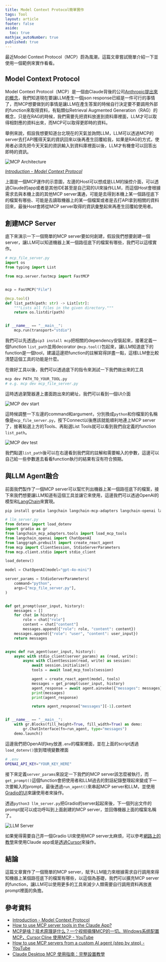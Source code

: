 ```yaml
---
title: Model Context Protocol簡單實作
tags: Tool
layout: article
footer: false
aside:
  toc: true
mathjax_autoNumber: true
published: true
---
```


最近Model Context Protocol（MCP）蔚為風潮，這篇文章嘗試簡單介紹一下並使用一個範例來實作看看。

<!--more-->

## Model Context Protocol

Model Context Protocol（MCP）是一個由Claude背後的公司[Anthropic提出來的概念](https://www.anthropic.com/news/model-context-protocol)，我們知道現在要讓LLM產生一個json response已經是一件可行的事情了，而MCP想要做到的事情是讓LLM在產生答案的時候自行決定要不要調用外部的function來取得資料，有點類似Retrieval Augmented Generation（RAG）的概念，只是在RAG的時候，我們需要先把資料放進到資料庫裡面，LLM才可以取得相對應的資料出來，而MCP可以取得更即時的資料。

舉例來說，假設我想要知道台北現在的天氣並詢問LLM，LLM可以透過MCP的server去打API獲得天氣的資訊回來以後再產生回覆給我，如果是RAG的方式，使用者必須先把今天天氣的資訊輸入到資料庫裡面以後，LLM才有機會可以回答出即時的資訊。

![MCP Architecture](./mcp_architecture.png)

*[Introduction - Model Context Protocol](https://modelcontextprotocol.io/introduction)*

上圖是一個MCP運作的示意圖，左邊的Host可以想成是LLM的操控介面，可以透過Claude的app或者是其他IDE甚至是自己寫的UI來操作LLM，而這個Host會根據需求去與本機上面的其他MCP server溝通，可能是去得到本機上某一個路徑底下的檔案有哪些、可能是去讀取機器上的某一個檔案或者是去打API拿到相關的資料回來，最後Host會將從MCP server取得的資訊彙整起來再產生回覆給使用者。

## 創建MCP Server

底下來演示一下一個簡單的MCP server要如何創建，假設我們想要創建一個server，讓LLM可以知道機器上某一個路徑底下的檔案有哪些，我們可以這樣實作。

```python
# mcp_file_server.py
import os
from typing import List

from mcp.server.fastmcp import FastMCP


mcp = FastMCP("File")

@mcp.tool()
def list_path(path: str) -> List[str]:
    """Lists all files in the given directory."""
    return os.listdir(path)


if __name__ == "__main__":
    mcp.run(transport="stdio")
```

我們可以先透過`pip3 install mcp`把相關的dependency安裝起來，接著定義一個function `list_path`並用decorator `@mcp.tool()`包起來，讓LLM知道底下的function是一個tool，建議這邊把function的註解寫得詳盡一點，這樣LLM會比較清楚這個工具的功能是什麼。

在做好工具以後，我們可以透過底下的指令來測試一下我們做出來的工具

```bash
mcp dev PATH_TO_YOUR_TOOL.py
# e.g. mcp dev mcp_file_server.py
```

這時透過瀏覽器連上畫面跑出來的網址，我們可以看到一個UI介面

![MCP dev start](./mcp_dev_start.png)

這時候調整一下左邊的command和argument，分別換成`python`和你檔案的名稱像是`mcp_file_server.py`，按下Connect以後應該就能順利地連上MCP server了，接著點選上方的Tools、再點選List Tools就可以看到我們自定義的function `list_path`。

![MCP dev test](./mcp_dev_test.png)

我們點選`list_path`後可以在右邊看到我們寫的註解和需要輸入的參數，這邊可以自己給一些參數進去看看function執行的結果有沒有符合預期。

## 與LLM Agent融合

前面我們製作了一個MCP server可以幫忙列出機器上某一個路徑底下的檔案，接下來我們想要讓LLM知道有這個工具並讓它來使用，這邊我們可以透過OpenAI的模型和[LangChain](https://www.langchain.com/)來實現。

```bash
pip install gradio langchain langchain-mcp-adapters langchain-openai langgraph
```

```python
# llm_server.py
from dotenv import load_dotenv
import gradio as gr
from langchain_mcp_adapters.tools import load_mcp_tools
from langchain_openai import ChatOpenAI
from langgraph.prebuilt import create_react_agent
from mcp import ClientSession, StdioServerParameters
from mcp.client.stdio import stdio_client

load_dotenv()

model = ChatOpenAI(model="gpt-4o-mini")

server_params = StdioServerParameters(
    command="python",
    args=["mcp_file_server.py"],
)


def get_prompt(user_input, history):
    messages = []
    for chat in history:
        role = chat["role"]
        content = chat["content"]
        messages.append({"role": role, "content": content})
    messages.append({"role": "user", "content": user_input})
    return messages


async def run_agent(user_input, history):
    async with stdio_client(server_params) as (read, write):
        async with ClientSession(read, write) as session:
            await session.initialize()
            tools = await load_mcp_tools(session)

            agent = create_react_agent(model, tools)
            messages = get_prompt(user_input, history)
            agent_response = await agent.ainvoke({"messages": messages})
            print(messages)
            print(agent_response)

            return agent_response["messages"][-1].content


if __name__ == "__main__":
    with gr.Blocks(fill_height=True, fill_width=True) as demo:
        gr.ChatInterface(fn=run_agent, type="messages")
    demo.launch()
```

這邊我們把OpenAI的key放進`.env`的檔案裡面，並在上面的script透過`load_dotenv()`放到環境變數裡面

```bash
# .env
OPENAI_API_KEY="YOUR_KEY_HERE"
```

接下來定義`server_params`來設定一下我們的MCP server該怎麼被執行，而`get_prompt()`這個function會把使用者和LLM過去的對話紀錄整理起來變成下一次要輸入的prompt，最後透過`run_agent()`來串起MCP server和LLM，並使用[Gradio的UI](https://wjohn1483.github.io/2025/02/22/gradio-introduction/)來讓使用者來操作。

透過`python3 llm_server.py`把Gradio的server起起來後，下一個列出文件的prompt就可以成功呼叫到上面創建的MCP server，並回傳機器上面的檔案名稱了。

![LLM Server](./llm_server.png)

如果覺得需要自己弄一個Gradio UI來使用MCP server太麻煩，可以參考[網路上的教學](https://www.linkedin.com/pulse/how-use-mcp-server-tools-claude-app-mariusz-misiek-aszxe/)來使用Claude app或是[透過Cursor](https://www.youtube.com/watch?v=McNRkd5CxFY)來操作。

## 結論

這篇文章實作了一個簡單的MCP server，賦予LLM能力來根據需求自行調用來得知機器上某個路徑底下的檔案有哪些，以這個為基礎，我們可以擴充MCP server的function，讓LLM可以使用更多的工具來減少人類需要自行調用資料再放進prompt裡面的負擔。

## 參考資料

* [Introduction - Model Context Protocol](https://modelcontextprotocol.io/introduction)
* [How to use MCP server tools in the Claude App?](https://www.linkedin.com/pulse/how-use-mcp-server-tools-claude-app-mariusz-misiek-aszxe/)
* [MCP是啥？技术原理是什么？一个视频搞懂MCP的一切。Windows系统配置MCP，Cursor,Cline 使用MCP - YouTube](https://www.youtube.com/watch?v=McNRkd5CxFY)
* [How to use MCP servers from a custom AI agent (step by step) - YouTube](https://www.youtube.com/watch?v=x8LQC6ut53Y)
* [Claude Desktop MCP 使用指南：完整設置教學](https://tenten.co/learning/claude-desktop-mcp/)
